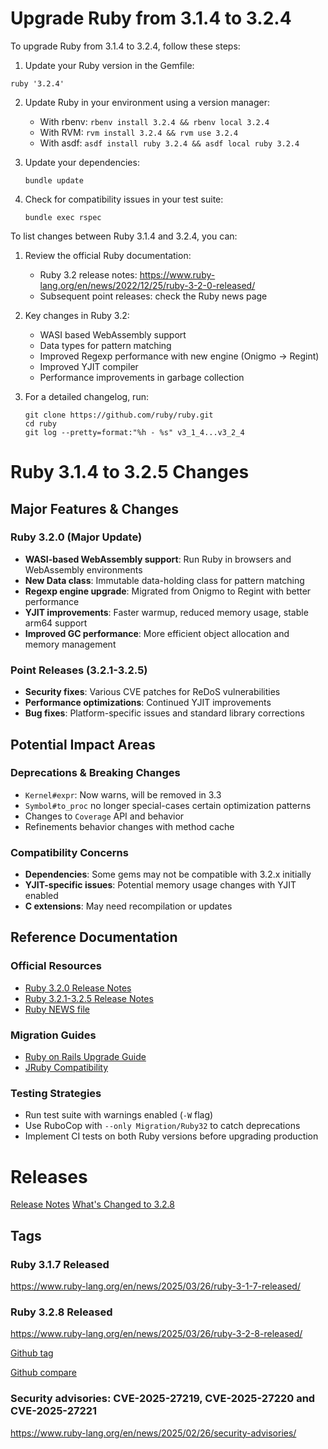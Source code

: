 # Upgrade Ruby from 3.1.4 to 3.2.4
To upgrade Ruby from 3.1.4 to 3.2.4, follow these steps:

1. Update your Ruby version in the Gemfile:
```Gemfile
ruby '3.2.4'
```

2. Update Ruby in your environment using a version manager:
   - With rbenv: `rbenv install 3.2.4 && rbenv local 3.2.4`
   - With RVM: `rvm install 3.2.4 && rvm use 3.2.4`
   - With asdf: `asdf install ruby 3.2.4 && asdf local ruby 3.2.4`

3. Update your dependencies:
   ```
   bundle update
   ```

4. Check for compatibility issues in your test suite:
   ```
   bundle exec rspec
   ```

To list changes between Ruby 3.1.4 and 3.2.4, you can:

1. Review the official Ruby documentation:
   - Ruby 3.2 release notes: https://www.ruby-lang.org/en/news/2022/12/25/ruby-3-2-0-released/
   - Subsequent point releases: check the Ruby news page

2. Key changes in Ruby 3.2:
   - WASI based WebAssembly support
   - Data types for pattern matching
   - Improved Regexp performance with new engine (Onigmo → Regint)
   - Improved YJIT compiler
   - Performance improvements in garbage collection

3. For a detailed changelog, run:
   ```
   git clone https://github.com/ruby/ruby.git
   cd ruby
   git log --pretty=format:"%h - %s" v3_1_4...v3_2_4
   ```

# Ruby 3.1.4 to 3.2.5 Changes

## Major Features & Changes

### Ruby 3.2.0 (Major Update)
- **WASI-based WebAssembly support**: Run Ruby in browsers and WebAssembly environments
- **New Data class**: Immutable data-holding class for pattern matching
- **Regexp engine upgrade**: Migrated from Onigmo to Regint with better performance
- **YJIT improvements**: Faster warmup, reduced memory usage, stable arm64 support
- **Improved GC performance**: More efficient object allocation and memory management

### Point Releases (3.2.1-3.2.5)
- **Security fixes**: Various CVE patches for ReDoS vulnerabilities
- **Performance optimizations**: Continued YJIT improvements
- **Bug fixes**: Platform-specific issues and standard library corrections

## Potential Impact Areas

### Deprecations & Breaking Changes
- `Kernel#expr`: Now warns, will be removed in 3.3
- `Symbol#to_proc` no longer special-cases certain optimization patterns
- Changes to `Coverage` API and behavior
- Refinements behavior changes with method cache

### Compatibility Concerns
- **Dependencies**: Some gems may not be compatible with 3.2.x initially
- **YJIT-specific issues**: Potential memory usage changes with YJIT enabled
- **C extensions**: May need recompilation or updates

## Reference Documentation

### Official Resources
- [Ruby 3.2.0 Release Notes](https://www.ruby-lang.org/en/news/2022/12/25/ruby-3-2-0-released/)
- [Ruby 3.2.1-3.2.5 Release Notes](https://www.ruby-lang.org/en/downloads/releases/)
- [Ruby NEWS file](https://github.com/ruby/ruby/blob/master/NEWS.md)

### Migration Guides
- [Ruby on Rails Upgrade Guide](https://guides.rubyonrails.org/upgrading_ruby_on_rails.html)
- [JRuby Compatibility](https://github.com/jruby/jruby/wiki/Compatibility)

### Testing Strategies
- Run test suite with warnings enabled (`-W` flag)
- Use RuboCop with `--only Migration/Ruby32` to catch deprecations
- Implement CI tests on both Ruby versions before upgrading production


# Releases

[Release Notes](https://www.ruby-lang.org/en/downloads/releases/)
[What's Changed to 3.2.8](https://github.com/ruby/ruby/releases)

## Tags
### Ruby 3.1.7 Released

https://www.ruby-lang.org/en/news/2025/03/26/ruby-3-1-7-released/

### Ruby 3.2.8 Released

https://www.ruby-lang.org/en/news/2025/03/26/ruby-3-2-8-released/

[Github tag](https://github.com/ruby/ruby/releases/tag/v3_2_8)

[Github compare](https://github.com/ruby/ruby/compare/v3_1_4...v3_2_8)

### Security advisories: CVE-2025-27219, CVE-2025-27220 and CVE-2025-27221

https://www.ruby-lang.org/en/news/2025/02/26/security-advisories/
